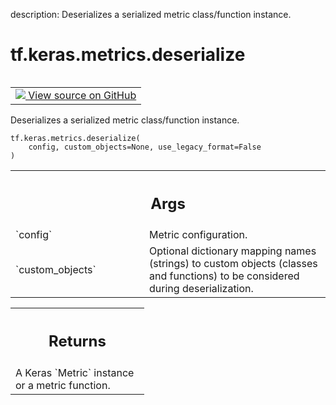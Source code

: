 description: Deserializes a serialized metric class/function instance.

<div itemscope itemtype="http://developers.google.com/ReferenceObject">
<meta itemprop="name" content="tf.keras.metrics.deserialize" />
<meta itemprop="path" content="Stable" />
</div>

# tf.keras.metrics.deserialize

<!-- Insert buttons and diff -->

<table class="tfo-notebook-buttons tfo-api nocontent" align="left">
<td>
  <a target="_blank" href="https://github.com/keras-team/keras/tree/v2.15.0/keras/metrics/__init__.py#L155-L179">
    <img src="https://www.tensorflow.org/images/GitHub-Mark-32px.png" />
    View source on GitHub
  </a>
</td>
</table>



Deserializes a serialized metric class/function instance.


<pre class="devsite-click-to-copy prettyprint lang-py tfo-signature-link">
<code>tf.keras.metrics.deserialize(
    config, custom_objects=None, use_legacy_format=False
)
</code></pre>



<!-- Placeholder for "Used in" -->


<!-- Tabular view -->
 <table class="responsive fixed orange">
<colgroup><col width="214px"><col></colgroup>
<tr><th colspan="2"><h2 class="add-link">Args</h2></th></tr>

<tr>
<td>
`config`<a id="config"></a>
</td>
<td>
Metric configuration.
</td>
</tr><tr>
<td>
`custom_objects`<a id="custom_objects"></a>
</td>
<td>
Optional dictionary mapping names (strings) to custom
objects (classes and functions) to be considered during deserialization.
</td>
</tr>
</table>



<!-- Tabular view -->
 <table class="responsive fixed orange">
<colgroup><col width="214px"><col></colgroup>
<tr><th colspan="2"><h2 class="add-link">Returns</h2></th></tr>
<tr class="alt">
<td colspan="2">
A Keras `Metric` instance or a metric function.
</td>
</tr>

</table>

